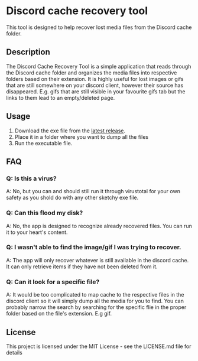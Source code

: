 # Discord cache recovery tool

This tool is designed to help recover lost media files from the Discord cache folder.

## Description

The Discord Cache Recovery Tool is a simple application that reads through the Discord cache folder and organizes the media files into respective folders based on their extension. It is highly useful for lost images or gifs that are still somewhere on your discord client, however their source has disappeared. E.g.
gifs that are still visible in your favourite gifs tab but the links to them lead to an empty/deleted page.

## Usage

1. Download the exe file from the [latest release](https://github.com/Azmekk/discord-cache-recovery-tool/releases/latest).
2. Place it in a folder where you want to dump all the files
3. Run the executable file.

## FAQ

### Q: Is this a virus?
A: No, but you can and should still run it through virustotal for your own safety as you shold do with any other sketchy exe file.

### Q: Can this flood my disk?
A: No, the app is designed to recognize already recovered files. You can run it to your heart's content.

### Q: I wasn't able to find the image/gif I was trying to recover.
A: The app will only recover whatever is still available in the discord cache. It can only retrieve items if they have not been deleted from it.

### Q: Can it look for a specific file?
A: It would be too complicated to map cache to the respective files in the discord client so it will simply dump all the media for you to find. You can probably narrow the search by searching for the specific flie in the proper folder based on the file's extension. E.g gif.

## License

This project is licensed under the MIT License - see the LICENSE.md file for details
